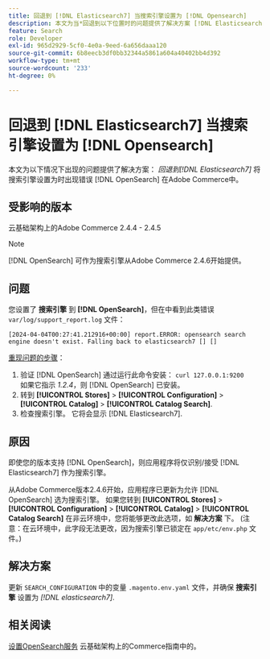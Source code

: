 ```yaml
---
title: 回退到 [!DNL Elasticsearch7] 当搜索引擎设置为 [!DNL Opensearch]
description: 本文为当*回退到以下位置时的问题提供了解决方案 [!DNL Elasticsearch7]* error occurs when the search engine is set to [!DNL OpenSearch] 在Adobe Commerce中。
feature: Search
role: Developer
exl-id: 965d2929-5cf0-4e0a-9eed-6a656daaa120
source-git-commit: 6b8eecb3df0bb32344a5861a604a40402bb4d392
workflow-type: tm+mt
source-wordcount: '233'
ht-degree: 0%

---
```


# 回退到 [!DNL Elasticsearch7] 当搜索引擎设置为 [!DNL Opensearch]

本文为以下情况下出现的问题提供了解决方案： *回退到[!DNL Elasticsearch7]* 将搜索引擎设置为时出现错误 [!DNL OpenSearch] 在Adobe Commerce中。

## 受影响的版本

云基础架构上的Adobe Commerce 2.4.4 - 2.4.5

>[!NOTE]
>
>[!DNL OpenSearch] 可作为搜索引擎从Adobe Commerce 2.4.6开始提供。

## 问题

您设置了 **搜索引擎** 到 **[!DNL OpenSearch]**，但在中看到此类错误 `var/log/support_report.log` 文件：

```[2024-04-04T00:27:41.212916+00:00] report.ERROR: opensearch search engine doesn't exist. Falling back to elasticsearch7 [] []```

<u>重现问题的步骤</u>：

1. 验证 [!DNL OpenSearch] 通过运行此命令安装： `curl 127.0.0.1:9200`<br>
如果它指示 *1.2.4*，则 [!DNL OpenSearch] 已安装。
1. 转到 **[!UICONTROL Stores]** > **[!UICONTROL Configuration]** > **[!UICONTROL Catalog]** > **[!UICONTROL Catalog Search]**.
1. 检查搜索引擎。 它将会显示 [!DNL Elasticsearch7].

## 原因

即使您的版本支持 [!DNL OpenSearch]，则应用程序将仅识别/接受 [!DNL Elasticsearch7] 作为搜索引擎。

从Adobe Commerce版本2.4.6开始，应用程序已更新为允许 [!DNL OpenSearch] 选为搜索引擎。
如果您转到 **[!UICONTROL Stores]** > **[!UICONTROL Configuration]** > **[!UICONTROL Catalog]** > **[!UICONTROL Catalog Search]** 在非云环境中，您将能够更改此选项，如 **解决方案** 下。
(注意：在云环境中，此字段无法更改，因为搜索引擎已锁定在 `app/etc/env.php` 文件。)

## 解决方案

更新 `SEARCH_CONFIGURATION` 中的变量 `.magento.env.yaml` 文件，并确保 **搜索引擎** 设置为 *[!DNL elasticsearch7]*.

## 相关阅读

[设置OpenSearch服务](https://experienceleague.adobe.com/docs/commerce-cloud-service/user-guide/configure/service/opensearch.html) 云基础架构上的Commerce指南中的。
